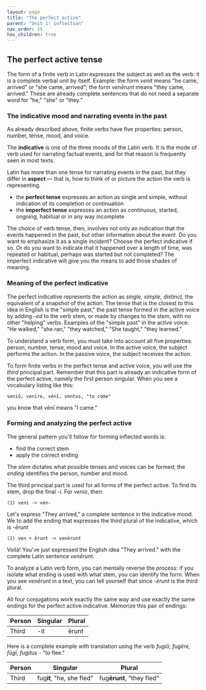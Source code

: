 ```yaml
---
layout: page
title: "The perfect active"
parent: "Unit 1: inflection"
nav_order: 15
has_children: true
---
```


## The perfect active tense
The form of a finite verb in Latin expresses the subject as well as the verb: it is a complete verbal unit by itself. Example: the form *venit* means "he came, arrived" or "she came, arrived"; the form *venērunt* means "they came, arrived." These are already complete sentences that do not need a separate word for "he," "she" or "they."


### The indicative mood and narrating events in the past

As already described above, finite verbs have five properties: person, number, tense, mood, and voice.

The **indicative** is one of the three moods of the Latin verb. It is the mode of verb used for narrating factual events, and for that reason is frequently seen in most texts.

Latin has more than one tense for narrating events in the past, but they differ in **aspect** — that is, how to think of or picture the action the verb is representing.

- the **perfect tense** expresses an action as single and simple, without indication of its completion or continuation
- the **imperfect tense** expresses an action as continuous, started, ongoing, habitual or in any way incomplete

The choice of verb tense, then, involves not only an indication that the events happened in the past, but other information about the event. Do you want to emphasize it as a single incident? Choose the perfect indicative if so. Or do you want to indicate that it happened over a length of time, was repeated or habitual, perhaps was started but not completed? The imperfect indicative will give you the means to add those shades of meaning.

### Meaning of the perfect indicative

The perfect indicative represents the action as *single,* *simple,* *distinct,* the equivalent of a snapshot of the action. The tense that is the closest to this idea in English is the "simple past," the past tense formed in the active voice by adding *-ed* to the verb stem, or made by changes to the stem, with no other "helping" verbs. Examples of the "simple past" in the active voice: "He walked," "she ran," "they watched," "She taught," "they learned."

To understand a verb form, you must take into account all five properties: person, number, tense, mood and voice. In the active voice, the subject performs the action. In the passive voice, the subject receives the action. 

To form finite verbs in the perfect tense and active voice, you will use the *third* principal part. Remember that this part is already an indicative form of the perfect active, namely the first person singular. When you see a vocabulary listing like this:

    veniō, venīre, vēnī, ventus, "to come"

you know that vēnī means "I came."     


### Forming and analyzing the perfect active

The general pattern you'll follow for forming inflected words is:

- find the correct stem
- apply the correct ending

The *stem* dictates what possible tenses and voices can be formed; the *ending* identifies the person, number and mood.

The third principal part is used for all forms of the perfect active.  To find its stem, drop the final *-i*. For *venio*, then:

    (1) veni -> ven-

Let's express "They arrived," a complete sentence in the indicative mood. We to add the ending that expresses the third plural of the indicative, which is *-ērunt*

    (2) ven + ērunt -> venērunt

Voilà! You've just expressed the English idea "They arrived." with the complete Latin sentence *venērunt.*

To analyze a Latin verb form, you can mentally reverse the process: if you isolate what ending is used with what stem, you can identify the form.  When you see *venērunt* in a text, you can tell yourself that since *-ērunt* is the third plural.

All four conjugations work exactly the same way and use exactly the same endings for the perfect active indicative.  Memorize this pair of endings:

| Person | Singular | Plural |
| --- | --- | --- |
| Third | -it | ērunt |

Here is a complete example with translation using the verb *fugiō, fugĕre, fūgī, fugitus* - "to flee."

| Person | Singular | Plural |
| --- | --- | --- |
| Third | fug**it**, "he, she fled" | fug**ērunt**, "they fled" |